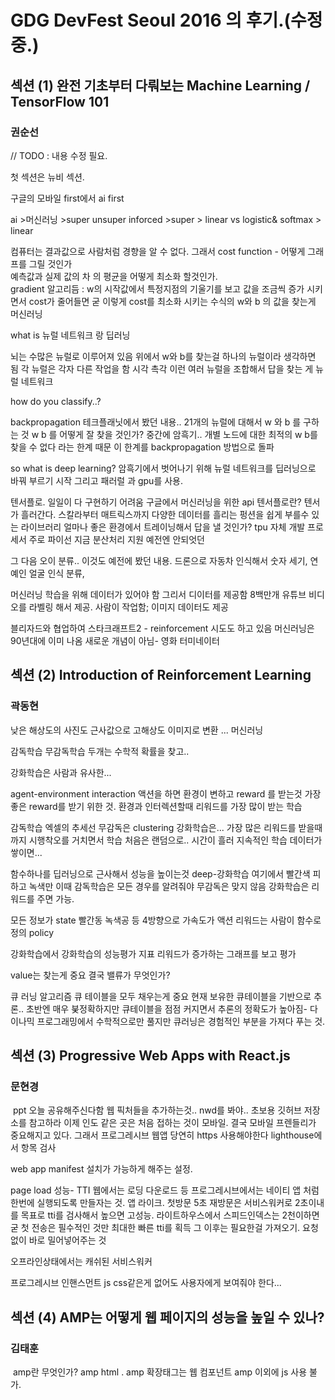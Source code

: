 # GDG DevFest Seoul 2016 의 후기.(수정 중.)

## 섹션 (1) 완전 기초부터 다뤄보는 Machine Learning / TensorFlow 101

### 권순선

// TODO : 내용 수정 필요.

​첫 섹션은 뉴비 섹션.

구글의  모바일 first에서 ai first

ai >머신러닝 >super unsuper inforced >super > linear vs logistic& softmax > linear

컴퓨터는 결과값으로 사람처럼 경향을 알 수 없다. 그래서 cost function - 어떻게 그래프를 그릴 것인가  
예측값과 실제 값의 차 의 평균을 어떻게 최소화 할것인가.  
gradient 알고리듬 : w의 시작값에서 특정지점의 기울기를 보고 값을 조금씩 증가 시키면서 cost가 줄어들면 굳 이렇게 cost를 최소화 시키는 수식의 w와 b 의 값을 찾는게 머신러닝  

what is 뉴럴 네트워크 랑 딥러닝  

뇌는 수많은 뉴럴로 이루어져 있음 위에서 w와 b를 찾는걸 하나의 뉴럴이라 생각하면 됨
각 뉴럴은 각자 다른 작업을 함 시각 촉각
이런 여러 뉴럴을 조합해서 답을 찾는 게 뉴럴 네트워크  

how do you classify..?  

backpropagation
테크플래닛에서 봤던 내용..
21개의 뉴럴에 대해서 w 와 b 를 구하는 것
w b 를 어떻게 잘 찾을 것인가?
중간에 암흑기.. 개별 노드에 대한 최적의 w b를 찾을 수 없다 라는 한계 때문
이 한계를 backpropagation 방법으로 돌파  

so what is deep learning?
암흑기에서 벗어나기 위해 뉴럴 네트워크를 딥러닝으로 바꿔 부르기 시작
그리고 패러럴 과 gpu를 사용.  

텐서플로. 일일이 다 구현하기 어려움
구글에서 머신러닝을 위한 api
텐서플로란? 텐서가 흘러간다.
스칼라부터 매트릭스까지 다양한 데이터를 흘리는 펑션을 쉽게 부를수 있는 라이브러리
얼마나 좋은 환경에서 트레이닝해서 답을 낼 것인가?
tpu 자체 개발 프로세서
주로 파이선
지금 분산처리 지원 예전엔 안되엇던  

그 다음 오이 분류.. 이것도 예전에 봤던 내용.
드론으로 자동차 인식해서 숫자 세기, 연예인 얼굴 인식 분류,  

머신러닝 학습을 위해 데이터가 있어야 함 그리서 디이터를 제공함 8백만개 유튜브 비디오를 라벨링 해서 제공. 사람이 작업함; 이미지 데이터도 제공  

블리자드와 협업하여 스타크래프트2 - reinforcement 시도도 하고 있음
머신러닝은 90년대에 이미 나옴 새로운 개념이 아님- 영화 터미네이터

## 섹션 (2) Introduction of Reinforcement Learning

### 곽동현


낮은 해상도의 사진도 근사값으로 고해상도 이미지로 변환 ... 머신러닝  

감독학습 무감독학습 두개는 수학적 확률을 찾고..  

강화학습은 사람과 유사한...  

agent-environment interaction
액션을 하면 환경이 변하고 reward 를 받는것
가장 좋은 reward를 받기 위한 것.
환경과 인터렉션할때 리워드를 가장 많이 받는 학습  

감독학습 엑셀의 추세선
무감독은 clustering
강화학습은... 가장 많은 리워드를 받을때까지 시행착오를 거치면서 학습 처음은 랜덤으로.. 시간이 흘러 지속적인 학습 데이터가 쌓이면...  

함수하나를 딥러닝으로 근사해서 성능을 높이는것 deep-강화학습 여기에서 빨간색 피하고 녹색만
이때 감독학습은 모든 경우를 알려줘야 무감독은 맞지 않음 강화학습은 리워드를 주면 가능.  

모든 정보가 state 빨간동 녹색공 등
4방향으로 가속도가 액션
리워드는 사람이 함수로 정의
policy  

강화학습에서 강화학습의 성능평가 지표 리워드가 증가하는 그래프를 보고 평가  

value는 찾는게 중요
결국 밸류가 무엇인가?  

큐 러닝 알고리즘 큐 테이블을 모두 채우는게 중요
현재 보유한 큐테이블을 기반으로 추론.. 초반엔 매우 붖정확하지만 큐테이블을 점점 커지면서 추론의 정확도가 높아짐- 다이나믹 프로그래밍에서 수학적으로만 풀지만 큐러닝은 경험적인 부분을 가져다 푸는 것.  

## 섹션 (3) Progressive Web Apps with React.js

### 문현경

​
ppt 오늘 공유해주신다함
웹 픽처들을 추가하는것..
nwd를 봐야..
초보용 깃허브 저장소를 참고하라
이제 인도 같은 곳은 처음 접하는 것이 모바일.
결국 모바일 프렌들리가 중요해지고 있다.
그래서 프로그레시브 웹앱
당연히 https 사용해야한다
lighthouse에서 항목 검사  

web app manifest 설치가 가능하게 해주는 설정.  

page load 성능- TTI
웹에서는 로딩 다운로드 등 프로그레시브에서는 네이티 앱 처럼 한번에 실행되도록 만들자는 것. 앱 라이크.
첫방문 5초 재방문은 서비스워커로 2초이내를 목표로
tti를 검사해서 높으면 고성능.
라이트하우스에서 스피드인덱스는 2천이하면 굳
첫 전송은 필수적인 것만 최대한 빠른 tti를 획득 그 이후는 필요한걸 가져오기.
요청없이 바로 밀어넣어주는 것  

오프라인상태에서는 캐쉬된 서비스워커  

프로그레시브 인핸스먼트
js css같은게 없어도 사용자에게 보여줘야 한다...

## 섹션 (4) AMP는 어떻게 웹 페이지의 성능을 높일 수 있나?

### 김태훈

​
amp란 무엇인가?
amp html .
amp 확장태그는 웹 컴포넌트
amp 이외에 js 사용 불가.
